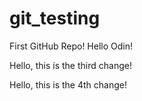 # git_testing
First GitHub Repo!
Hello Odin!

Hello, this is the third change!

Hello, this is the 4th change!